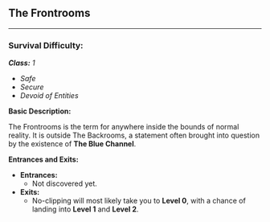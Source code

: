 ## The Frontrooms
--------------

### Survival Difficulty:

***Class:** 1*

- *Safe*
- *Secure*
- *Devoid of Entities*

**Basic Description:**

 The Frontrooms is the term for anywhere inside the bounds of normal reality. It is outside The Backrooms, a statement often brought into question by the existence of **The Blue Channel**.

**Entrances and Exits:**

- **Entrances:**
    - Not discovered yet.
- **Exits:**
    - No-clipping will most likely take you to **Level 0**, with a chance of landing into **Level 1** and **Level 2**.